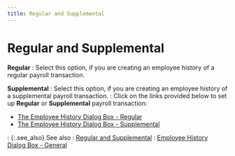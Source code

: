 ```yaml
---
title: Regular and Supplemental
---
```


# Regular and Supplemental 


**Regular**
: Select this option, if you are creating an employee history of a regular payroll transaction.


**Supplemental**
: Select this option, if you are creating an employee history of a supplemental payroll transaction.
: Click on the links provided below to set up **Regular** or **Supplemental** payroll transaction:

- [The Employee History Dialog Box - Regular]({{site.prl_baseurl}}/misc/the_employee_history_profile_regular.html)
- [The Employee History Dialog Box - Supplemental]({{site.prl_baseurl}}/misc/the_employee_history_profile_supplemental.html)

: {:.see_also}
See also
: [Regular and Supplemental]({{site.prl_baseurl}}/misc/regular_and_supplemental.html)
: [Employee History Dialog Box - General]({{site.prl_baseurl}}/misc/the_employee_history_profile_general.html)
